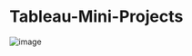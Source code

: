 # Tableau-Mini-Projects

![image](https://github.com/user-attachments/assets/3aeb405c-8001-49b4-97c5-7cb750fe9c9f)
